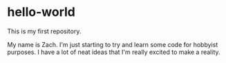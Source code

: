 # hello-world
This is my first repository.

My name is Zach. I'm just starting to try and learn some code for hobbyist purposes.
I have a lot of neat ideas that I'm really excited to make a reality.
